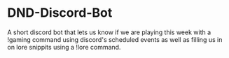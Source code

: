 # DND-Discord-Bot

A short discord bot that lets us know if we are playing this week with a !gaming command using discord's scheduled events as well as filling us in on lore snippits using a !lore command.